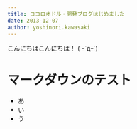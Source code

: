 ```yaml
---
title: ココロオドル・開発ブログはじめました
date: 2013-12-07
author: yoshinori.kawasaki
---
```


こんにちはこんにちは！
( ｰ`дｰ´)

# マークダウンのテスト

- あ
- い
- う
